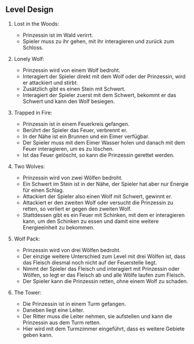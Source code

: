 ## Level Design

1. Lost in the Woods:
   * Prinzessin ist im Wald verirrt. 
   * Spieler muss zu ihr gehen, mit ihr interagieren und zurück zum Schloss.

1. Lonely Wolf:
    * Prinzessin wird von einem Wolf bedroht.
    * Interagiert der Spieler direkt mit dem Wolf oder der Prinzessin, wird er attackiert und stirbt.
    * Zusätzlich gibt es einen Stein mit Schwert.
    * Interagiert der Spieler zuerst mit dem Schwert, bekommt er das Schwert und kann den Wolf besiegen.

1. Trapped in Fire:
   * Prinzessin ist in einem Feuerkreis gefangen.
   * Berührt der Spieler das Feuer, verbrennt er.
   * In der Nähe ist ein Brunnen und ein Eimer verfügbar. 
   * Der Spieler muss mit dem Eimer Wasser holen und danach mit dem Feuer interagieren, um es zu löschen.
   * Ist das Feuer gelöscht, so kann die Prinzessin gerettet werden.

1. Two Wolves:
   * Prinzessin wird von zwei Wölfen bedroht.
   * Ein Schwert im Stein ist in der Nähe, der Spieler hat aber nur Energie für einen Schlag.
   * Attackiert der Spieler also einen Wolf mit Schwert, gewinnt er.
   * Attackiert er den zweiten Wolf oder versucht die Prinzessin zu retten, so verliert er gegen den zweiten Wolf.
   * Stattdessen gibt es ein Feuer mit Schinken, mit dem er interagieren kann, um den Schinken zu essen und damit eine weitere Energieeinheit zu bekommen.

1. Wolf Pack:
   * Prinzessin wird von drei Wölfen bedroht. 
   * Der einzige weitere Unterschied zum Level mit drei Wölfen ist, dass das Fleisch diesmal noch nicht auf der Feuerstelle liegt.
   * Nimmt der Spieler das Fleisch und interagiert mit Prinzessin oder Wölfen, so legt er das Fleisch ab und alle Wölfe laufen zum Fleisch.
   * Der Spieler kann die Prinzessin retten, ohne einem Wolf zu schaden.

1. The Tower:
   * Die Prinzessin ist in einem Turm gefangen. 
   * Daneben liegt eine Leiter. 
   * Der Ritter muss die Leiter nehmen, sie aufstellen und kann die Prinzessin aus dem Turm retten.
   * Hier wird mit dem Turmzimmer eingeführt, dass es weitere Gebiete geben kann.
